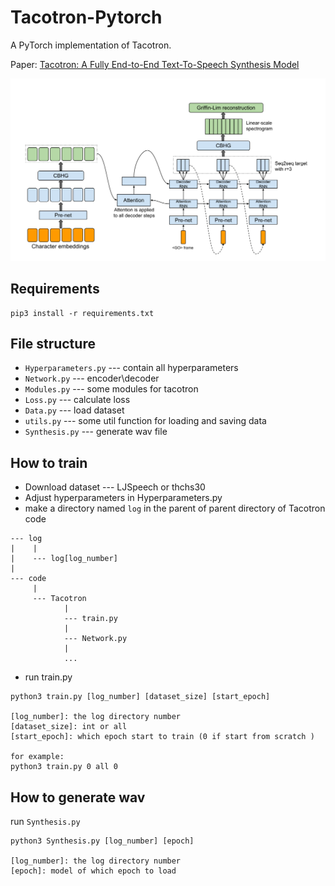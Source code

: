 # Tacotron-Pytorch
A PyTorch implementation of Tacotron.

Paper: [Tacotron: A Fully End-to-End Text-To-Speech Synthesis Model](https://arxiv.org/abs/1703.10135)

![model](pic/model.png)

## Requirements

``` shell
pip3 install -r requirements.txt
```

## File structure

- `Hyperparameters.py` --- contain all hyperparameters
- `Network.py` --- encoder\decoder
- `Modules.py` --- some modules for tacotron
- `Loss.py` --- calculate loss
- `Data.py` --- load dataset
- `utils.py` --- some util function for loading and saving data
- `Synthesis.py` --- generate wav file

## How to train

- Download dataset --- LJSpeech or thchs30
- Adjust hyperparameters  in Hyperparameters.py
- make a directory named `log` in the parent of parent directory of Tacotron code

```
--- log
| 	 |
|	 --- log[log_number]
|
--- code
     |
     --- Tacotron
     		|
     		--- train.py
     		|
     		--- Network.py
     		|
     		...
```

- run train.py

``` shell
python3 train.py [log_number] [dataset_size] [start_epoch]

[log_number]: the log directory number
[dataset_size]: int or all
[start_epoch]: which epoch start to train (0 if start from scratch )

for example:
python3 train.py 0 all 0
```

## How to generate wav

run `Synthesis.py`

``` shell
python3 Synthesis.py [log_number] [epoch]

[log_number]: the log directory number
[epoch]: model of which epoch to load
```

